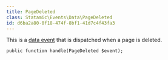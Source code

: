 ```yaml
---
title: PageDeleted
class: Statamic\Events\Data\PageDeleted
id: d6ba2a80-0f18-474f-8bf1-41d7c4f43fa3
---
```

This is a [data event](/addons/events/#data-events) that is dispatched when a page is deleted.

```
public function handle(PageDeleted $event);
```
